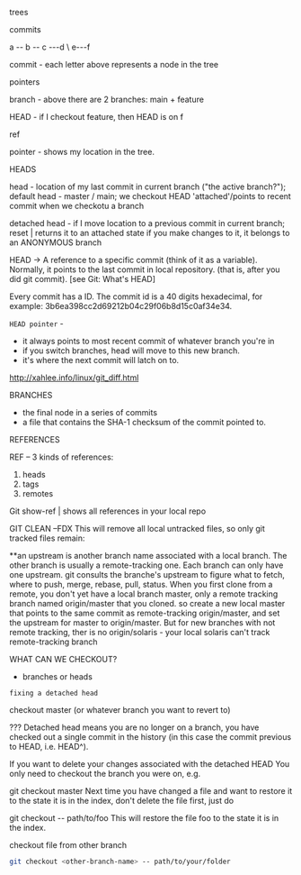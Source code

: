 trees 



commits

a -- b -- c ---d
				\ e---f

commit - each letter above represents a node in the tree

pointers

branch - above there are 2 branches: main + feature

HEAD - if I checkout feature, then HEAD is on f

ref

 

pointer - shows my location in the tree.

HEADS



head - location of my last commit in current branch ("the active branch?"); default head - master / main; we checkout HEAD 'attached'/points to recent commit when we checkotu a branch

detached head - if I move location to a previous commit in current branch; reset | returns it to an attached state if you make changes to it, it belongs to an ANONYMOUS branch

HEAD → A reference to a specific commit (think of it as a variable). Normally, it points to the last commit in local repository. (that is, after you did git commit). [see Git: What's HEAD]

Every commit has a ID. The commit id is a 40 digits hexadecimal, for example: 3b6ea398cc2d69212b04c29f06b8d15c0af34e34.

`HEAD pointer` - 

- it always points to most recent commit of whatever branch you're in
- if you switch branches, head will move to this new branch. 
- it's where the next commit will latch on to.  

http://xahlee.info/linux/git_diff.html

BRANCHES

- the final node in a series of commits 
- a file that contains the SHA-1 checksum of the commit pointed to.

REFERENCES

REF – 3 kinds of references: 

1. heads
2. tags
3. remotes

Git show-ref      |     shows all references in your local repo

GIT CLEAN –FDX This will remove all local untracked files, so only git tracked files remain:

**an upstream is another branch name associated with a local branch.  The other branch is usually a remote-tracking one.  Each branch can only have one upstream.  git consults the branche's upstream to figure what to fetch, where to push, merge, rebase, pull, status.  When you first clone from a remote, you don't yet have a local branch master, only a remote tracking branch named origin/master that you cloned.  so create a new local master that points to the same commit as remote-tracking origin/master, and set the upstream for master to origin/master.  But for new branches with not remote tracking, ther is no origin/solaris - your local solaris can't track remote-tracking branch 

WHAT CAN WE CHECKOUT?

- branches or heads

 `fixing a detached head`

checkout master  (or whatever branch you want to revert to)

??? Detached head means you are no longer on a branch, you have checked out a single commit in the history (in this case the commit previous to HEAD, i.e. HEAD^).

If you want to delete your changes associated with the detached HEAD
You only need to checkout the branch you were on, e.g.

git checkout master
Next time you have changed a file and want to restore it to the state it is in the index, don't delete the file first, just do

git checkout -- path/to/foo
This will restore the file foo to the state it is in the index.	



checkout file from other branch

```bash
git checkout <other-branch-name> -- path/to/your/folder
```

​	